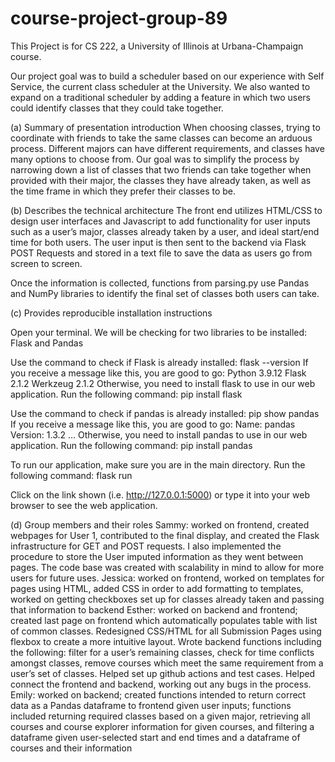 # course-project-group-89
This Project is for CS 222, a University of Illinois at Urbana-Champaign course. 

Our project goal was to build a scheduler based on our experience with Self Service, the current class scheduler at the University. We also wanted to expand on a traditional scheduler by adding a feature in which two users could identify classes that they could take together. 

(a) Summary of presentation introduction 
When choosing classes, trying to coordinate with friends to take the same classes can become an arduous process. Different majors can have different requirements, and classes have many options to choose from. Our goal was to simplify the process by narrowing down a list of classes that two friends can take together when provided with their major, the classes they have already taken, as well as the time frame in which they prefer their classes to be. 

(b) Describes the technical architecture
The front end utilizes HTML/CSS to design user interfaces and Javascript to add functionality for user inputs such as a user’s major, classes already taken by a user, and ideal start/end time for both users. The user input is then sent to the backend via Flask POST Requests and stored in a text file to save the data as users go from screen to screen.

Once the information is collected, functions from parsing.py use Pandas and NumPy libraries to identify the final set of classes both users can take.


(c) Provides reproducible installation instructions 

Open your terminal. We will be checking for two libraries to be installed: Flask and Pandas

Use the command to check if Flask is already installed:
flask --version
If you receive a message like this, you are good to go:
Python 3.9.12
Flask 2.1.2
Werkzeug 2.1.2
Otherwise, you need to install flask to use in our web application. Run the following command:
	pip install flask

Use the command to check if pandas is already installed:
		pip show pandas
If you receive a message like this, you are good to go:
Name: pandas
Version: 1.3.2
…
Otherwise, you need to install pandas to use in our web application. Run the following command:
	pip install pandas

To run our application, make sure you are in the main directory. Run the following command:
	flask run

Click on the link shown (i.e. http://127.0.0.1:5000) or type it into your web browser to see the web application.



		

(d) Group members and their roles
Sammy: worked on frontend, created webpages for User 1, contributed to the final display, and created the Flask infrastructure for GET and POST requests. I also implemented the procedure to store the User imputed information as they went between pages. The code base was created with scalability in mind to allow for more users for future uses.
Jessica: worked on frontend, worked on templates for pages using HTML, added CSS in order to add formatting to templates, worked on getting checkboxes set up for classes already taken and passing that information to backend
Esther: worked on backend and frontend; created last page on frontend which automatically populates table with list of common classes. Redesigned CSS/HTML for all Submission Pages using flexbox to create a more intuitive layout. Wrote backend functions including the following: filter for a user’s remaining classes, check for time conflicts amongst classes, remove courses which meet the same requirement from a user’s set of classes. Helped set up github actions and test cases. Helped connect the frontend and backend, working out any bugs in the process.
Emily: worked on backend; created functions intended to return correct data as a Pandas dataframe to frontend given user inputs; functions included returning required classes based on a given major, retrieving all courses and course explorer information for given courses, and filtering a dataframe given user-selected start and end times and a dataframe of courses and their information

